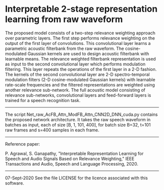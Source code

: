 # Interpretable 2-stage representation learning from raw waveform

The proposed model consists of a two-step relevance weighting approach over parametric layers. The first step performs relevance weighting on the output of the first layer of convolutions. This convolutional layer learns a parametric acoustic filterbank from the raw waveform. The cosine-modulated Gaussian kernels are used to design acoustic filterbank with learnable means.
The relevance weighted filterbank representation is used as input to the second convolutional layer which performs modulation filtering. This layer repeats the operations of the first layer in a 2-D fashion. 
The kernels of the second convolutional layer are 2-D spectro-temporal modulation filters (2-D cosine-modulated Gaussian kernels) with learnable rate-scale frequencies and the filtered representations are weighted using another relevance sub-network.
The full acoustic model consisting of relevance sub-networks, convolutional layers and feed-forward layers is trained for a speech recognition task.

******************************************************************

The script Net_raw_AcFB_Attn_ModFB_Attn_CNN2D_DNN_cuda.py contains the proposed network architecture. It takes the raw speech waveform in batches as input, each of size [B, 1, 101, 400], for batch size B=32, t=101 raw frames and s=400 samples in each frame.

******************************************************************

Reference paper:

P. Agrawal, S. Ganapathy, "Interpretable Representation Learning for Speech and Audio Signals Based on Relevance Weighting," IEEE Transactions and Audio, Speech and Language Processing, 2020.

******************************************************************

07-Sept-2020 See the file LICENSE for the licence associated with this software.
